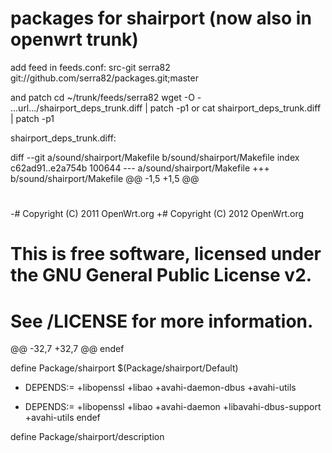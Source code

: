 packages for shairport (now also in openwrt trunk)
==================================================

add feed in feeds.conf:
src-git serra82 git://github.com/serra82/packages.git;master

and patch
cd ~/trunk/feeds/serra82
wget -O - ...url.../shairport_deps_trunk.diff | patch -p1
or 
cat shairport_deps_trunk.diff | patch -p1

shairport_deps_trunk.diff:

diff --git a/sound/shairport/Makefile b/sound/shairport/Makefile
index c62ad91..e2a754b 100644
--- a/sound/shairport/Makefile
+++ b/sound/shairport/Makefile
@@ -1,5 +1,5 @@
 #
-# Copyright (C) 2011 OpenWrt.org
+# Copyright (C) 2012 OpenWrt.org
 #
 # This is free software, licensed under the GNU General Public License v2.
 # See /LICENSE for more information.
@@ -32,7 +32,7 @@ endef
 
 define Package/shairport
   $(Package/shairport/Default)
-  DEPENDS:= +libopenssl +libao +avahi-daemon-dbus +avahi-utils
+  DEPENDS:= +libopenssl +libao +avahi-daemon +libavahi-dbus-support +avahi-utils
 endef
 
 define Package/shairport/description
